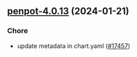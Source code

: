 

## [penpot-4.0.13](https://github.com/truecharts/charts/compare/penpot-4.0.12...penpot-4.0.13) (2024-01-21)

### Chore



- update metadata in chart.yaml ([#17457](https://github.com/truecharts/charts/issues/17457))